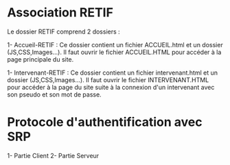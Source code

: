 # Association RETIF 

Le dossier RETIF comprend 2 dossiers :

1- Accueil-RETIF : Ce dossier contient un fichier ACCUEIL.html et un dossier (JS,CSS,Images...). Il faut ouvrir le fichier ACCUEIL.HTML pour accéder à la page principale du site.

1- Intervenant-RETIF : Ce dossier contient un fichier intervenant.html et un dossier (JS,CSS,Images...). Il faut ouvrir le fichier INTERVENANT.HTML pour accéder à la page du site suite à la connexion d'un intervenant avec son pseudo et son mot de passe.


# Protocole d'authentification avec SRP
1- Partie Client 
2- Partie Serveur 
